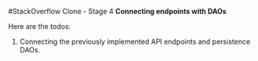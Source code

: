 #StackOverflow Clone - Stage 4
__Connecting endpoints with DAOs__

Here are the todos:
1. Connecting the previously implemented API endpoints and persistence DAOs.
